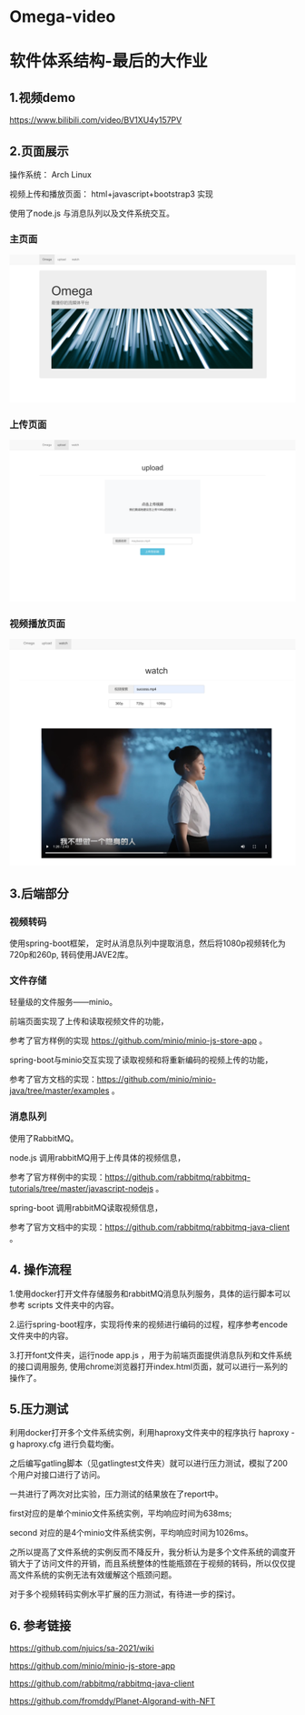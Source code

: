# Omega-video

# 软件体系结构-最后的大作业



## 1.视频demo

https://www.bilibili.com/video/BV1XU4y157PV

## 2.页面展示

操作系统： Arch Linux 

视频上传和播放页面： html+javascript+bootstrap3 实现

使用了node.js 与消息队列以及文件系统交互。

### 主页面

![pic1](./images/1.png)

### 上传页面

![pic2](./images/2.png)

### 视频播放页面

![pic3](./images/3.png)

## 3.后端部分

### 视频转码

使用spring-boot框架， 定时从消息队列中提取消息，然后将1080p视频转化为720p和260p, 转码使用JAVE2库。 

### 文件存储

轻量级的文件服务——minio。

前端页面实现了上传和读取视频文件的功能，

参考了官方样例的实现 https://github.com/minio/minio-js-store-app 。

spring-boot与minio交互实现了读取视频和将重新编码的视频上传的功能，

参考了官方文档的实现：https://github.com/minio/minio-java/tree/master/examples 。

### 消息队列

使用了RabbitMQ。

node.js 调用rabbitMQ用于上传具体的视频信息，

参考了官方样例中的实现：https://github.com/rabbitmq/rabbitmq-tutorials/tree/master/javascript-nodejs 。

spring-boot 调用rabbitMQ读取视频信息，

参考了官方文档中的实现：https://github.com/rabbitmq/rabbitmq-java-client 。



## 4. 操作流程

1.使用docker打开文件存储服务和rabbitMQ消息队列服务，具体的运行脚本可以参考 scripts 文件夹中的内容。

2.运行spring-boot程序，实现将传来的视频进行编码的过程，程序参考encode文件夹中的内容。

3.打开font文件夹，运行node app.js ，用于为前端页面提供消息队列和文件系统的接口调用服务, 使用chrome浏览器打开index.html页面，就可以进行一系列的操作了。

## 5.压力测试

利用docker打开多个文件系统实例，利用haproxy文件夹中的程序执行 haproxy -g haproxy.cfg 进行负载均衡。

之后编写gatling脚本（见gatlingtest文件夹）就可以进行压力测试，模拟了200个用户对接口进行了访问。

一共进行了两次对比实验，压力测试的结果放在了report中。

first对应的是单个minio文件系统实例，平均响应时间为638ms;

second 对应的是4个minio文件系统实例，平均响应时间为1026ms。

之所以提高了文件系统的实例反而不降反升，我分析认为是多个文件系统的调度开销大于了访问文件的开销，而且系统整体的性能瓶颈在于视频的转码，所以仅仅提高文件系统的实例无法有效缓解这个瓶颈问题。

对于多个视频转码实例水平扩展的压力测试，有待进一步的探讨。

## 6. 参考链接

https://github.com/njuics/sa-2021/wiki

https://github.com/minio/minio-js-store-app

https://github.com/rabbitmq/rabbitmq-java-client

https://github.com/fromddy/Planet-Algorand-with-NFT
